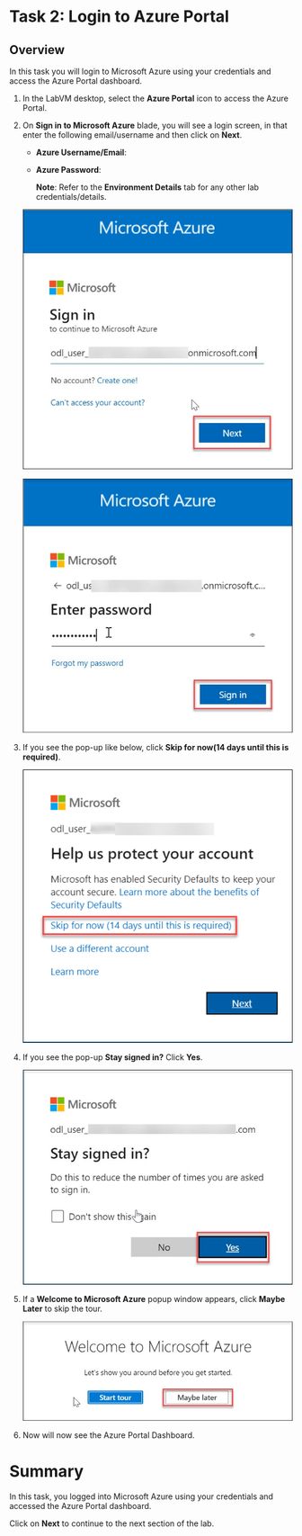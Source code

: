 # Task 2: Login to Azure Portal

## Overview

In this task you will login to Microsoft Azure using your credentials and access the Azure Portal dashboard.

1. In the LabVM desktop, select the **Azure Portal** icon to access the Azure Portal.

1. On **Sign in to Microsoft Azure** blade, you will see a login screen, in that enter the following email/username and then click on **Next**.

    * **Azure Username/Email**:  <inject key="Username"></inject> 
    * **Azure Password**:  <inject key="Password"></inject>
    
      **Note**: Refer to the **Environment Details** tab for any other lab credentials/details.
        
   ![](../images/image-004.jpg)
    
   ![](../images/image-005.jpg)
   
1. If you see the pop-up like below, click **Skip for now(14 days until this is required)**.

     ![](../images/image004.png)

1. If you see the pop-up **Stay signed in?** Click **Yes**.

    ![](../images/image-006.jpg)
    
1. If a **Welcome to Microsoft Azure** popup window appears, click **Maybe Later** to skip the tour.

    ![](../images/image-007.jpg)
    
1. Now will now see the Azure Portal Dashboard.

# Summary

In this task, you logged into Microsoft Azure using your credentials and accessed the Azure Portal dashboard.

Click on **Next** to continue to the next section of the lab.
